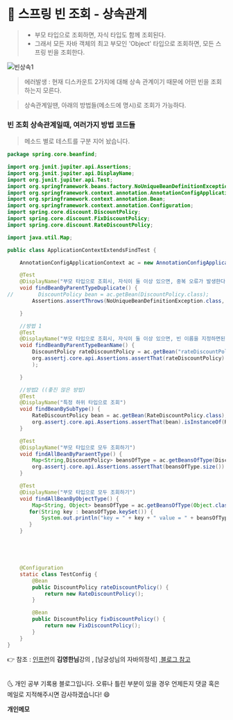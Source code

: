 # 📌 스프링 빈 조회 - 상속관계

>- 부모 타입으로 조회하면, 자식 타입도 함께 조회된다.
>-  그래서 모든 자바 객체의 최고 부모인 'Object' 타입으로 조회하면, 모든 스프링 빈을 조회한다.


![빈상속1](https://user-images.githubusercontent.com/52389219/152142872-15b0c636-c130-4202-8c47-49c7b1063006.PNG)


> 에러발생 : 현재 디스카운트 2가지에 대해 상속 관계이기 때문에 어떤 빈을 조회하는지 모른다. 

> 상속관계일땐, 아래의 방법들(메소드에 명시)로 조회가 가능하다.



### 빈 조회 상속관계일때, 여러가지 방법 코드들 

> 메소드 별로 테스트를 구분 지어 놨습니다.

```java
package spring.core.beanfind;

import org.junit.jupiter.api.Assertions;
import org.junit.jupiter.api.DisplayName;
import org.junit.jupiter.api.Test;
import org.springframework.beans.factory.NoUniqueBeanDefinitionException;
import org.springframework.context.annotation.AnnotationConfigApplicationContext;
import org.springframework.context.annotation.Bean;
import org.springframework.context.annotation.Configuration;
import spring.core.discount.DiscountPolicy;
import spring.core.discount.FixDiscountPolicy;
import spring.core.discount.RateDiscountPolicy;

import java.util.Map;

public class ApplicationContextExtendsFindTest {

    AnnotationConfigApplicationContext ac = new AnnotationConfigApplicationContext(TestConfig.class);

    @Test
    @DisplayName("부모 타입으로 조회시, 자식이 둘 이상 있으면, 중복 오류가 발생한다.")
    void findBeanByParentTypeDuplicate() {
//        DiscountPolicy bean = ac.getBean(DiscountPolicy.class);
        Assertions.assertThrows(NoUniqueBeanDefinitionException.class, () -> ac.getBean(DiscountPolicy.class));

    }

    //방법 1
    @Test
    @DisplayName("부모 타입으로 조회시, 자식이 둘 이상 있으면, 빈 이름을 지정하면된다.")
    void findBeanByParentTypeBeanName() {
        DiscountPolicy rateDiscountPolicy = ac.getBean("rateDiscountPolicy", DiscountPolicy.class);
        org.assertj.core.api.Assertions.assertThat(rateDiscountPolicy).isInstanceOf(RateDiscountPolicy.class
        );

    }

    //방법2 ((좋진 않은 방법)
    @Test
    @DisplayName("특정 하위 타입으로 조회")
    void findBeanBySubType() {
        RateDiscountPolicy bean = ac.getBean(RateDiscountPolicy.class);
        org.assertj.core.api.Assertions.assertThat(bean).isInstanceOf(RateDiscountPolicy.class);
    }

    @Test
    @DisplayName("부모 타입으로 모두 조회하기")
    void findAllBeanByParaentType() {
        Map<String,DiscountPolicy> beansOfType = ac.getBeansOfType(DiscountPolicy.class);
        org.assertj.core.api.Assertions.assertThat(beansOfType.size()).isEqualTo(2);
    }

    @Test
    @DisplayName("부모 타입으로 모두 조회하기")
    void findAllBeanByObjectType() {
        Map<String, Object> beansOfType = ac.getBeansOfType(Object.class);
       for(String key : beansOfType.keySet()) {
           System.out.println("key = " + key + " value = " + beansOfType.get(key));
       }
    }





    @Configuration
    static class TestConfig {
        @Bean
        public DiscountPolicy rateDiscountPolicy() {
            return new RateDiscountPolicy();
        }

        @Bean
        public DiscountPolicy fixDiscountPolicy() {
            return new FixDiscountPolicy();
        }
    }
}


```



👉 참조 : [인프런](https://www.inflearn.com/)의 **김영한님**강의 , [남궁성님의 자바의정석] ,[블로그 참고](https://steady-coding.tistory.com/459)

<br>
🌜 개인 공부 기록용 블로그입니다. 오류나 틀린 부분이 있을 경우 
언제든지 댓글 혹은 메일로 지적해주시면 감사하겠습니다! 😄
<br>

**개인메모**

